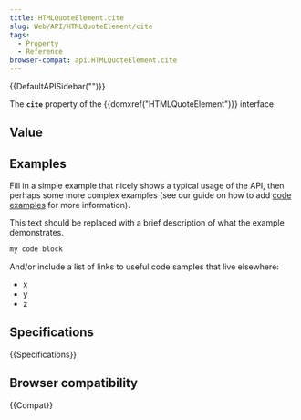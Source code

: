 ```yaml
---
title: HTMLQuoteElement.cite
slug: Web/API/HTMLQuoteElement/cite
tags:
  - Property
  - Reference
browser-compat: api.HTMLQuoteElement.cite
---
```

{{DefaultAPISidebar("")}}

The **`cite`** property of the {{domxref("HTMLQuoteElement")}} interface 

## Value



## Examples

Fill in a simple example that nicely shows a typical usage of the API, then perhaps some more complex examples (see our guide on how to add [code examples](/en-US/docs/MDN/Contribute/Structures/Code_examples) for more information).

This text should be replaced with a brief description of what the example demonstrates.

```js
my code block
```

And/or include a list of links to useful code samples that live elsewhere:

*   x
*   y
*   z

## Specifications

{{Specifications}}

## Browser compatibility

{{Compat}}



